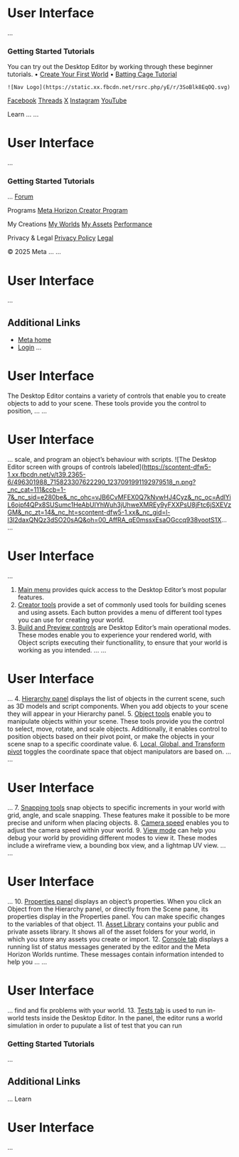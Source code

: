 # User Interface
...
### Getting Started Tutorials

 You can try out the Desktop Editor by working through these beginner tutorials.
• [Create Your First World](https://developers.meta.com/horizon-worlds/learn/documentation/get-started/create-your-first-world)
• [Batting Cage Tutorial](https://developers.meta.com/horizon-worlds/learn/documentation/get-started/batting-cage-tutorial)

    ![Nav Logo](https://static.xx.fbcdn.net/rsrc.php/yE/r/3SoBlk8EqOQ.svg)


[Facebook](https://www.facebook.com/MetaHorizon/)
[Threads](https://www.threads.com/@metahorizon)
[X](https://x.com/MetaHorizon)
[Instagram](https://www.instagram.com/metahorizon/)
[YouTube](https://www.youtube.com/@MetaQuestVR)

 Learn
...
...
# User Interface
...
### Getting Started Tutorials
...
[Forum](https://communityforums.atmeta.com/t5/Creator-Forum/ct-p/Meta_Horizon_Creator_Forums)

 Programs
[Meta Horizon Creator Program](https://developers.meta.com/horizon-worlds/programs/)

 My Creations
[My Worlds](https://horizon.meta.com/creator/worlds_all/?utm_source=horizon_worlds_creator)
[My Assets](https://horizon.meta.com/creator/assets/?utm_source=horizon_worlds_creator)
[Performance](https://horizon.meta.com/creator/performance/traces/?utm_source=horizon_worlds_creator)

 Privacy & Legal
[Privacy Policy](https://www.meta.com/legal/privacy-policy/)
[Legal](https://www.meta.com/legal/supplemental-terms-of-service/)

 © 2025 Meta
...
...
# User Interface
...
## Additional Links
- [Meta home](https://developers.meta.com/horizon-worlds/)
- [Login](https://developers.meta.com/login/?redirect_uri=https%3A%2F%2Fdevelopers.meta.com%2Fhorizon-worlds%2Flearn%2Fdocumentation%2Fdesktop-editor%2Fgetting-started%2Fuser-interface%2Fuser-interface%2F)
...
# User Interface

 The Desktop Editor contains a variety of controls that enable you to create
objects to add to your scene. These tools provide you the control to position,
...
...
# User Interface
...
scale, and program an object’s behaviour with scripts. ![The Desktop Editor screen with groups of controls labeled](https://scontent-dfw5-1.xx.fbcdn.net/v/t39.2365-6/496301988_715823307622290_1237091991192979518_n.png?_nc_cat=111&ccb=1-7&_nc_sid=e280be&_nc_ohc=vJB6CvMFEX0Q7kNvwHJ4Cyz&_nc_oc=AdlYiL6ojpf4QPx8SUSumc1HeAbUIYhWuh3jUhweXMREy9yFXXPsU8jFtc6jSXEVzGM&_nc_zt=14&_nc_ht=scontent-dfw5-1.xx&_nc_gid=l-l3l2daxQNQz3dSO20sAQ&oh=00_AffRA_qE0mssxEsaOGccq938vootS1X...
...
# User Interface
...
1. [Main menu](https://developers.meta.com/horizon-worlds/learn/documentation/desktop-editor/getting-started/user-interface/primary_tools#the-main-menu) provides quick access to the Desktop Editor’s most popular features.
2. [Creator tools](https://developers.meta.com/horizon-worlds/learn/documentation/desktop-editor/getting-started/user-interface/creator-toolbar) provide a set of commonly used tools for building scenes and using assets. Each
button provides a menu of different tool types you can use for creating your
world.
3. [Build and Preview controls](https://developers.meta.com/horizon-worlds/learn/documentation/desktop-editor/getting-started/user-interface/operational-modes) are Desktop Editor’s main operational modes. These modes enable you to
experience your rendered world, with Object scripts executing their functionallity, to
ensure that your world is working as you intended.
...
...
# User Interface
...
4. [Hierarchy panel](https://developers.meta.com/horizon-worlds/learn/documentation/desktop-editor/getting-started/user-interface/UI-panels-and-tabs#hierarchy-pane) displays the list of objects in the current scene, such as 3D models and script
components. When you add objects to your scene they will appear in your
Hierarchy panel.
5. [Object tools](https://developers.meta.com/horizon-worlds/learn/documentation/desktop-editor/objects/object-manipulation) enable you to manipulate objects within your scene. These tools provide you the
control to select, move, rotate, and scale objects. Additionally, it enables
control to position objects based on their pivot point, or make the objects in
your scene snap to a specific coordinate value.
6. [Local, Global, and Transform pivot](https://developers.meta.com/horizon-worlds/learn/documentation/desktop-editor/objects/object-manipulation#global--local-coordinate-space) toggles the coordinate space that object manipulators are based on.
...
...
# User Interface
...
7. [Snapping tools](https://developers.meta.com/horizon-worlds/learn/documentation/desktop-editor/objects/grid-and-surface-snapping) snap objects to specific increments in your world with grid, angle, and scale
snapping. These features make it possible to be more precise and uniform when
placing objects.
8. [Camera speed](https://developers.meta.com/horizon-worlds/learn/documentation/desktop-editor/getting-started/user-interface/primary_tools#camera-speed-controls) enables you to adjust the camera speed within your world.
9. [View mode](https://developers.meta.com/horizon-worlds/learn/documentation/desktop-editor/getting-started/view-modes-for-debugging) can help you debug your world by providing different modes to view it. These
modes include a wireframe view, a bounding box view, and a lightmap UV view.
...
...
# User Interface
...
10. [Properties panel](https://developers.meta.com/horizon-worlds/learn/documentation/desktop-editor/getting-started/user-interface/UI-panels-and-tabs#properties-pane) displays an object’s properties. When you click an Object from the Hierarchy
panel, or directly from the Scene pane, its properties display in the Properties
panel. You can make specific changes to the variables of that object.
11. [Asset Library](https://developers.meta.com/horizon-worlds/learn/documentation/desktop-editor/getting-started/user-interface/UI-panels-and-tabs#assets-library) contains your public and private assets library. It shows all of the asset
folders for your world, in which you store any assets you create or import.
12. [Console tab](https://developers.meta.com/horizon-worlds/learn/documentation/desktop-editor/getting-started/user-interface/UI-panels-and-tabs#console-tab) displays a running list of status messages generated by the editor and the Meta
Horizon Worlds runtime. These messages contain information intended to help you
...
...
# User Interface
...
find and fix problems with your world.
13. [Tests tab](https://developers.meta.com/horizon-worlds/learn/documentation/desktop-editor/getting-started/user-interface/UI-panels-and-tabs#tests-tab) is used to run in-world tests inside the Desktop Editor. In the panel, the
editor runs a world simulation in order to pupulate a list of test that you can run

  
### Getting Started Tutorials
...
## Additional Links
...
      Learn
# User Interface
...
